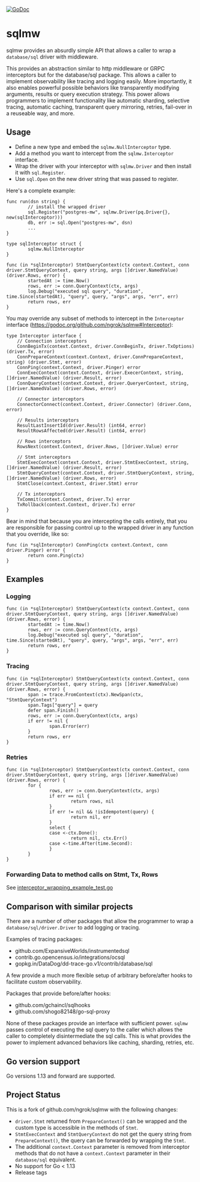 [![GoDoc](https://godoc.org/github.com/ngrok/sqlmw?status.svg)](https://godoc.org/github.com/ngrok/sqlmw)

# sqlmw
sqlmw provides an absurdly simple API that allows a caller to wrap a `database/sql` driver
with middleware.

This provides an abstraction similar to http middleware or GRPC interceptors but for the database/sql package.
This allows a caller to implement observability like tracing and logging easily. More importantly, it also enables
powerful possible behaviors like transparently modifying arguments, results or query execution strategy. This power allows programmers to implement
functionality like automatic sharding, selective tracing, automatic caching, transparent query mirroring, retries, fail-over 
in a reuseable way, and more.

## Usage

- Define a new type and embed the `sqlmw.NullInterceptor` type.
- Add a method you want to intercept from the `sqlmw.Interceptor` interface.
- Wrap the driver with your interceptor with `sqlmw.Driver` and then install it with `sql.Register`.
- Use `sql.Open` on the new driver string that was passed to register.

Here's a complete example:

```
func run(dsn string) {
        // install the wrapped driver
        sql.Register("postgres-mw", sqlmw.Driver(pq.Driver{}, new(sqlInterceptor)))
        db, err := sql.Open("postgres-mw", dsn)
        ...
}

type sqlInterceptor struct {
        sqlmw.NullInterceptor
}

func (in *sqlInterceptor) StmtQueryContext(ctx context.Context, conn driver.StmtQueryContext, query string, args []driver.NamedValue) (driver.Rows, error) {
        startedAt := time.Now()
        rows, err := conn.QueryContext(ctx, args)
        log.Debug("executed sql query", "duration", time.Since(startedAt), "query", query, "args", args, "err", err)
        return rows, err
}
```

You may override any subset of methods to intercept in the `Interceptor` interface (https://godoc.org/github.com/ngrok/sqlmw#Interceptor):

```
type Interceptor interface {
    // Connection interceptors
    ConnBeginTx(context.Context, driver.ConnBeginTx, driver.TxOptions) (driver.Tx, error)
    ConnPrepareContext(context.Context, driver.ConnPrepareContext, string) (driver.Stmt, error)
    ConnPing(context.Context, driver.Pinger) error
    ConnExecContext(context.Context, driver.ExecerContext, string, []driver.NamedValue) (driver.Result, error)
    ConnQueryContext(context.Context, driver.QueryerContext, string, []driver.NamedValue) (driver.Rows, error)

    // Connector interceptors
    ConnectorConnect(context.Context, driver.Connector) (driver.Conn, error)

    // Results interceptors
    ResultLastInsertId(driver.Result) (int64, error)
    ResultRowsAffected(driver.Result) (int64, error)

    // Rows interceptors
    RowsNext(context.Context, driver.Rows, []driver.Value) error

    // Stmt interceptors
    StmtExecContext(context.Context, driver.StmtExecContext, string, []driver.NamedValue) (driver.Result, error)
    StmtQueryContext(context.Context, driver.StmtQueryContext, string, []driver.NamedValue) (driver.Rows, error)
    StmtClose(context.Context, driver.Stmt) error

    // Tx interceptors
    TxCommit(context.Context, driver.Tx) error
    TxRollback(context.Context, driver.Tx) error
}
```

Bear in mind that because you are intercepting the calls entirely, that you are responsible for passing control up to the wrapped
driver in any function that you override, like so:

    func (in *sqlInterceptor) ConnPing(ctx context.Context, conn driver.Pinger) error {
            return conn.Ping(ctx)
    }

## Examples

### Logging

    func (in *sqlInterceptor) StmtQueryContext(ctx context.Context, conn driver.StmtQueryContext, query string, args []driver.NamedValue) (driver.Rows, error) {
            startedAt := time.Now()
            rows, err := conn.QueryContext(ctx, args)
            log.Debug("executed sql query", "duration", time.Since(startedAt), "query", query, "args", args, "err", err)
            return rows, err
    }

### Tracing

    func (in *sqlInterceptor) StmtQueryContext(ctx context.Context, conn driver.StmtQueryContext, query string, args []driver.NamedValue) (driver.Rows, error) {
            span := trace.FromContext(ctx).NewSpan(ctx, "StmtQueryContext")
            span.Tags["query"] = query
            defer span.Finish()
            rows, err := conn.QueryContext(ctx, args)
            if err != nil {
                    span.Error(err)
            }
            return rows, err
    }

### Retries

    func (in *sqlInterceptor) StmtQueryContext(ctx context.Context, conn driver.StmtQueryContext, query string, args []driver.NamedValue) (driver.Rows, error) {
            for {
                    rows, err := conn.QueryContext(ctx, args)
                    if err == nil {
                            return rows, nil
                    }
                    if err != nil && !isIdempotent(query) {
                            return nil, err
                    }
                    select {
                    case <-ctx.Done():
                            return nil, ctx.Err()
                    case <-time.After(time.Second):
                    }
            }
    }

### Forwarding Data to method calls on Stmt, Tx, Rows

See [interceptor_wrapping_example_test.go](interceptor_wrapping_example_test.go)

## Comparison with similar projects

There are a number of other packages that allow the programmer to wrap a `database/sql/driver.Driver` to add logging or tracing.

Examples of tracing packages:
  - github.com/ExpansiveWorlds/instrumentedsql
  - contrib.go.opencensus.io/integrations/ocsql
  - gopkg.in/DataDog/dd-trace-go.v1/contrib/database/sql

A few provide a much more flexible setup of arbitrary before/after hooks to facilitate custom observability.

Packages that provide before/after hooks:
  - github.com/gchaincl/sqlhooks
  - github.com/shogo82148/go-sql-proxy

None of these packages provide an interface with sufficient power. `sqlmw` passes control of executing the
sql query to the caller which allows the caller to completely disintermediate the sql calls. This is what provides
the power to implement advanced behaviors like caching, sharding, retries, etc.

## Go version support

Go versions 1.13 and forward are supported.

## Project Status

This is a fork of github.com/ngrok/sqlmw with the following changes:
- `driver.Stmt` returned from `PrepareContext()` can be wrapped and the custom
  type is accessible in the methods of `Stmt`.
- `StmtExecContext` and `StmtQueryContext` do not get the query string from
  `PrepareContext()`, the query can be forwarded by wrapping the `Stmt`.
- The additional `context.Context` parameter is removed from interceptor
  methods that do not have a `context.Context` parameter in their
  `database/sql` equivalent.
- No support for Go < 1.13
- Release tags
